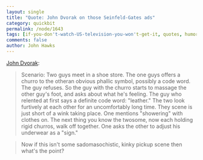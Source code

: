 ```yaml
---
layout: single 
title: "Quote: John Dvorak on those Seinfeld-Gates ads" 
category: quickbit
permalink: /node/1643
tags: [if-you-don't-watch-US-television-you-won't-get-it, quotes, humor] 
comments: false 
author: John Hawks 
---
```


<a href="http://www.pcmag.com/article2/0,2817,2329941,00.asp">John Dvorak</a>:

<blockquote>Scenario: Two guys meet in a shoe store. The one guys offers a churro to the otheran obvious phallic symbol, possibly a code word. The guy refuses. So the guy with the churro starts to massage the other guy's foot, and asks about what he's feeling. The guy who relented at first says a definite code word: "leather." The two look furtively at each other for an uncomfortably long time. They scene is just short of a wink taking place. One mentions "showering" with clothes on. The next thing you know the twosome, now each holding rigid churros, walk off together. One asks the other to adjust his underwear as a "sign."</blockquote>

<blockquote>Now if this isn't some sadomasochistic, kinky pickup scene then what's the point? </blockquote>


